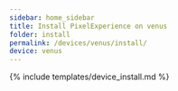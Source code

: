 ```yaml
---
sidebar: home_sidebar
title: Install PixelExperience on venus
folder: install
permalink: /devices/venus/install/
device: venus
---
```

{% include templates/device_install.md %}
